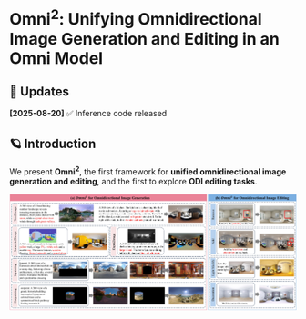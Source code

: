 <i class="fas fa-icon-name"></i>
# Omni<sup>2</sup>: Unifying Omnidirectional Image Generation and Editing in an Omni Model

## 📢 Updates
**[2025-08-20]** ✅ Inference code released  


## 🪐 Introduction
We present **Omni<sup>2</sup>**, the first framework for  **unified omnidirectional image generation and editing**,  and the first to explore **ODI editing tasks**.  

<div align="center">
  <img src="https://github.com/IntMeGroup/Omni2/blob/main/imgs/teaser.jpg">
</div>
